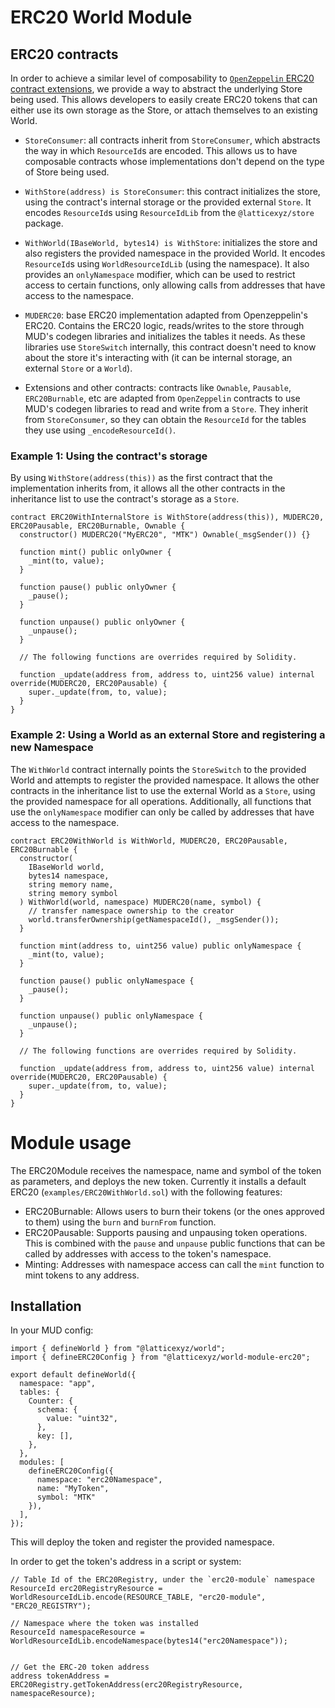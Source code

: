 # ERC20 World Module

## ERC20 contracts

In order to achieve a similar level of composability to [`OpenZeppelin` ERC20 contract extensions](https://docs.openzeppelin.com/contracts/5.x/api/token/erc20), we provide a way to abstract the underlying Store being used. This allows developers to easily create ERC20 tokens that can either use its own storage as the Store, or attach themselves to an existing World.

- `StoreConsumer`: all contracts inherit from `StoreConsumer`, which abstracts the way in which `ResourceId`s are encoded. This allows us to have composable contracts whose implementations don't depend on the type of Store being used.
- `WithStore(address) is StoreConsumer`: this contract initializes the store, using the contract's internal storage or the provided external `Store`. It encodes `ResourceId`s using `ResourceIdLib` from the `@latticexyz/store` package.
- `WithWorld(IBaseWorld, bytes14) is WithStore`: initializes the store and also registers the provided namespace in the provided World. It encodes `ResourceId`s using `WorldResourceIdLib` (using the namespace). It also provides an `onlyNamespace` modifier, which can be used to restrict access to certain functions, only allowing calls from addresses that have access to the namespace.

- `MUDERC20`: base ERC20 implementation adapted from Openzeppelin's ERC20. Contains the ERC20 logic, reads/writes to the store through MUD's codegen libraries and initializes the tables it needs. As these libraries use `StoreSwitch` internally, this contract doesn't need to know about the store it's interacting with (it can be internal storage, an external `Store` or a `World`).

- Extensions and other contracts: contracts like `Ownable`, `Pausable`, `ERC20Burnable`, etc are adapted from `OpenZeppelin` contracts to use MUD's codegen libraries to read and write from a `Store`. They inherit from `StoreConsumer`, so they can obtain the `ResourceId` for the tables they use using `_encodeResourceId()`.

### Example 1: Using the contract's storage

By using `WithStore(address(this))` as the first contract that the implementation inherits from, it allows all the other contracts in the inheritance list to use the contract's storage as a `Store`.

```solidity
contract ERC20WithInternalStore is WithStore(address(this)), MUDERC20, ERC20Pausable, ERC20Burnable, Ownable {
  constructor() MUDERC20("MyERC20", "MTK") Ownable(_msgSender()) {}

  function mint() public onlyOwner {
    _mint(to, value);
  }

  function pause() public onlyOwner {
    _pause();
  }

  function unpause() public onlyOwner {
    _unpause();
  }

  // The following functions are overrides required by Solidity.

  function _update(address from, address to, uint256 value) internal override(MUDERC20, ERC20Pausable) {
    super._update(from, to, value);
  }
}
```

### Example 2: Using a World as an external Store and registering a new Namespace

The `WithWorld` contract internally points the `StoreSwitch` to the provided World and attempts to register the provided namespace. It allows the other contracts in the inheritance list to use the external World as a `Store`, using the provided namespace for all operations. Additionally, all functions that use the `onlyNamespace` modifier can only be called by addresses that have access to the namespace.

```solidity
contract ERC20WithWorld is WithWorld, MUDERC20, ERC20Pausable, ERC20Burnable {
  constructor(
    IBaseWorld world,
    bytes14 namespace,
    string memory name,
    string memory symbol
  ) WithWorld(world, namespace) MUDERC20(name, symbol) {
    // transfer namespace ownership to the creator
    world.transferOwnership(getNamespaceId(), _msgSender());
  }

  function mint(address to, uint256 value) public onlyNamespace {
    _mint(to, value);
  }

  function pause() public onlyNamespace {
    _pause();
  }

  function unpause() public onlyNamespace {
    _unpause();
  }

  // The following functions are overrides required by Solidity.

  function _update(address from, address to, uint256 value) internal override(MUDERC20, ERC20Pausable) {
    super._update(from, to, value);
  }
}
```

# Module usage

The ERC20Module receives the namespace, name and symbol of the token as parameters, and deploys the new token. Currently it installs a default ERC20 (`examples/ERC20WithWorld.sol`) with the following features:

- ERC20Burnable: Allows users to burn their tokens (or the ones approved to them) using the `burn` and `burnFrom` function.
- ERC20Pausable: Supports pausing and unpausing token operations. This is combined with the `pause` and `unpause` public functions that can be called by addresses with access to the token's namespace.
- Minting: Addresses with namespace access can call the `mint` function to mint tokens to any address.

## Installation

In your MUD config:

```
import { defineWorld } from "@latticexyz/world";
import { defineERC20Config } from "@latticexyz/world-module-erc20";

export default defineWorld({
  namespace: "app",
  tables: {
    Counter: {
      schema: {
        value: "uint32",
      },
      key: [],
    },
  },
  modules: [
    defineERC20Config({
      namespace: "erc20Namespace",
      name: "MyToken",
      symbol: "MTK"
    }),
  ],
});
```

This will deploy the token and register the provided namespace.

In order to get the token's address in a script or system:

```
// Table Id of the ERC20Registry, under the `erc20-module` namespace
ResourceId erc20RegistryResource = WorldResourceIdLib.encode(RESOURCE_TABLE, "erc20-module", "ERC20_REGISTRY");

// Namespace where the token was installed
ResourceId namespaceResource = WorldResourceIdLib.encodeNamespace(bytes14("erc20Namespace"));


// Get the ERC-20 token address
address tokenAddress = ERC20Registry.getTokenAddress(erc20RegistryResource, namespaceResource);
```
